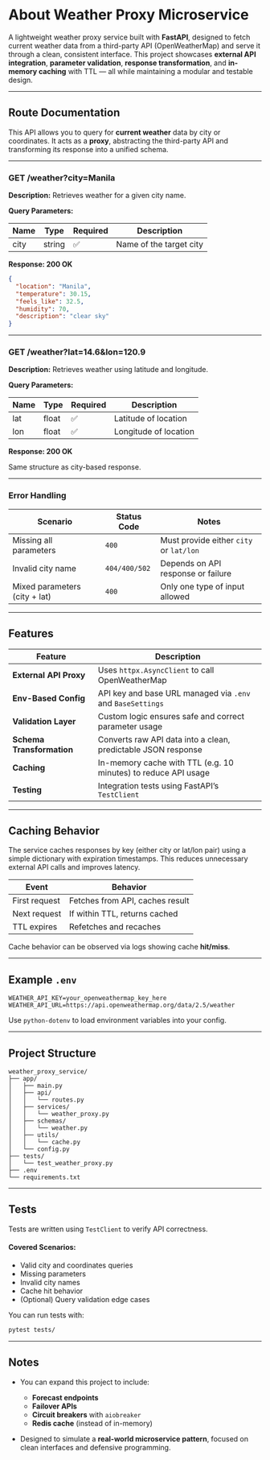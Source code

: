 # About Weather Proxy Microservice

A lightweight weather proxy service built with **FastAPI**, designed to fetch current weather data from a third-party API (OpenWeatherMap) and serve it through a clean, consistent interface. This project showcases **external API integration**, **parameter validation**, **response transformation**, and **in-memory caching** with TTL — all while maintaining a modular and testable design.

---

## Route Documentation

This API allows you to query for **current weather** data by city or coordinates. It acts as a **proxy**, abstracting the third-party API and transforming its response into a unified schema.

---

### **GET /weather?city=Manila**

**Description:** Retrieves weather for a given city name.

**Query Parameters:**

| Name | Type   | Required | Description             |
| ---- | ------ | -------- | ----------------------- |
| city | string | ✅        | Name of the target city |

**Response: 200 OK**

```json
{
  "location": "Manila",
  "temperature": 30.15,
  "feels_like": 32.5,
  "humidity": 70,
  "description": "clear sky"
}
```

---

### **GET /weather?lat=14.6\&lon=120.9**

**Description:** Retrieves weather using latitude and longitude.

**Query Parameters:**

| Name | Type  | Required | Description           |
| ---- | ----- | -------- | --------------------- |
| lat  | float | ✅        | Latitude of location  |
| lon  | float | ✅        | Longitude of location |

**Response: 200 OK**

Same structure as city-based response.

---

### Error Handling

| Scenario                      | Status Code   | Notes                                   |
| ----------------------------- | ------------- | --------------------------------------- |
| Missing all parameters        | `400`         | Must provide either `city` or `lat/lon` |
| Invalid city name             | `404/400/502` | Depends on API response or failure      |
| Mixed parameters (city + lat) | `400`         | Only one type of input allowed          |

---

## Features

| Feature                   | Description                                                    |
| ------------------------- | -------------------------------------------------------------- |
| **External API Proxy**    | Uses `httpx.AsyncClient` to call OpenWeatherMap                |
| **Env-Based Config**      | API key and base URL managed via `.env` and `BaseSettings`     |
| **Validation Layer**      | Custom logic ensures safe and correct parameter usage          |
| **Schema Transformation** | Converts raw API data into a clean, predictable JSON response  |
| **Caching**               | In-memory cache with TTL (e.g. 10 minutes) to reduce API usage |
| **Testing**               | Integration tests using FastAPI’s `TestClient`                 |

---

## Caching Behavior

The service caches responses by key (either city or lat/lon pair) using a simple dictionary with expiration timestamps. This reduces unnecessary external API calls and improves latency.

| Event         | Behavior                        |
| ------------- | ------------------------------- |
| First request | Fetches from API, caches result |
| Next request  | If within TTL, returns cached   |
| TTL expires   | Refetches and recaches          |

Cache behavior can be observed via logs showing cache **hit/miss**.

---

## Example `.env`

```
WEATHER_API_KEY=your_openweathermap_key_here
WEATHER_API_URL=https://api.openweathermap.org/data/2.5/weather
```

Use `python-dotenv` to load environment variables into your config.

---

## Project Structure

```
weather_proxy_service/
├── app/
│   ├── main.py
│   ├── api/
│   │   └── routes.py
│   ├── services/
│   │   └── weather_proxy.py
│   ├── schemas/
│   │   └── weather.py
│   ├── utils/
│   │   └── cache.py
│   └── config.py
├── tests/
│   └── test_weather_proxy.py
├── .env
└── requirements.txt
```

---

## Tests

Tests are written using `TestClient` to verify API correctness.

#### Covered Scenarios:

* Valid city and coordinates queries
* Missing parameters
* Invalid city names
* Cache hit behavior
* (Optional) Query validation edge cases

You can run tests with:

```bash
pytest tests/
```

---

## Notes

* You can expand this project to include:

  * **Forecast endpoints**
  * **Failover APIs**
  * **Circuit breakers** with `aiobreaker`
  * **Redis cache** (instead of in-memory)

* Designed to simulate a **real-world microservice pattern**, focused on clean interfaces and defensive programming.
